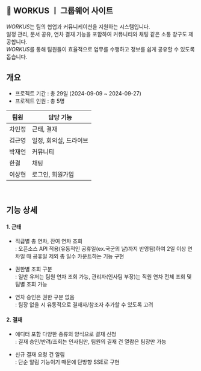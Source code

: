 ## 🙌 WORKUS ㅣ 그룹웨어 사이트
*WORKUS*는 팀의 협업과 커뮤니케이션을 지원하는 시스템입니다. <br/>일정 관리, 문서 공유, 연차 결재 기능을 포함하여 커뮤니티와 채팅 같은 소통 창구도 제공합니다. <br/>*WORKUS*를 통해 팀원들이 효율적으로 업무를 수행하고 정보를 쉽게 공유할 수 있도록 돕습니다.
<br>

## 개요
* 프로젝트 기간 : 총 29일 (2024-09-09 ~ 2024-09-27)
* 프로젝트 인원 : 총 5명


| 팀원 | 담당 기능 |
| --- | --- |
| 차민정 | 근태, 결재 |
| 김근영 | 일정, 회의실, 드라이브 |
| 박재언 | 커뮤니티 |
| 한결 | 채팅 |
| 이상현 | 로그인, 회원가입 |

<br>

## 기능 상세
#### 1. 근태
- 직급별 총 연차, 잔여 연차 조회
<br/>: 오픈소스 API 적용(유동적인 공휴일(ex.국군의 날)까지 반영됨)하여 2일 이상 연차일 때 공휴일 제외 총 일수 카운트하는 기능 구현

- 권한별 조회 구분
<br/>: 일반 유저는 팀원 연차 조회 가능, 관리자(인사팀 부장)는 직원 연차 전체 조회 및 팀별 조회 가능

- 연차 승인은 권한 구분 없음
<br/>: 팀장 없을 시 유동적으로 결재자/참조자 추가할 수 있도록 고려


#### 2. 결재
- 에디터 포함 다양한 종류의 양식으로 결재 신청
  <br/>: 결재 승인/반려/조회는 인사팀만, 팀원의 결재 건 열람은 팀장만 가능

- 신규 결재 요청 건 알림
<br/>: 단순 알림 기능이기 때문에 단방향 SSE로 구현


<br>   

